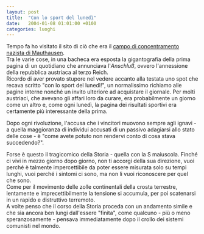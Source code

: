 ```yaml
---
layout: post
title:  "Con lo sport del lunedì"
date:   2004-01-08 01:01:00 +0100
categories: luoghi
---
```

Tempo fa ho visitato il sito di ciò che era il [campo di concentramento nazista di Mauthausen](http://it.wikipedia.org/wiki/Campo_di_concentramento_di_Mauthausen-Gusen).  
Tra le varie cose, in una bacheca era esposta la gigantografia della prima pagina di un quotidiano che annunciava l'<em>Anschluß</em>, ovvero l'annessione della repubblica austriaca al terzo Reich.  
Ricordo di aver provato stupore nel vedere accanto alla testata uno spot che recava scritto "con lo sport del lunedì!", un normalissimo richiamo alle pagine interne nonché un invito ulteriore ad acquistare il giornale. Per molti austriaci, che avevano gli affari loro da curare, era probabilmente un giorno come un altro e, come ogni lunedì, la pagina dei risultati sportivi era certamente più interessante della prima.

Dopo ogni rivoluzione, l'accusa che i vincitori muovono sempre agli ignavi - a quella maggioranza di individui accusati di un passivo adagiarsi allo stato delle cose - è "come avete potuto non rendervi conto di cosa stava succedendo?".

Forse è questo il tragicomico della Storia - quella con la S maiuscola. Finché ci vivi in mezzo giorno dopo giorno, non ti accorgi della sua direzione, vuoi perché è talmente impercettibile da poter essere misurata solo su tempi lunghi, vuoi perché i sintomi ci sono, ma non li vuoi riconoscere per quel che sono.  
Come per il movimento delle zolle continentali della crosta terrestre, lentamente e imprecettibilmente la tensione si accumula, per poi scatenarsi in un rapido e distruttivo terremoto.  
A volte penso che il corso della Storia proceda con un andamento simile e che sia ancora ben lungi dall'essere "finita", come qualcuno - più o meno speranzosamente - pensava immediatamente dopo il crollo dei sistemi comunisti nel mondo.